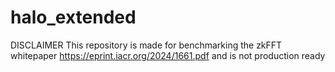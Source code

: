 ﻿# halo_extended
DISCLAIMER
This repository is made for benchmarking the zkFFT whitepaper https://eprint.iacr.org/2024/1661.pdf and is not production ready 
